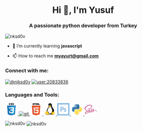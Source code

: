 <h1 align="center">Hi 👋, I'm Yusuf</h1>
<h3 align="center">A passionate python developer from Turkey</h3>

<p align="left"> <img src="https://komarev.com/ghpvc/?username=nksd0v&label=Profile%20views&color=0e75b6&style=flat" alt="nksd0v" /> </p>

- 🌱 I’m currently learning **javascript**

- 📫 How to reach me **myayurt@gmail.com**

<h3 align="left">Connect with me:</h3>
<p align="left">
<a href="https://twitter.com/@niksd0v" target="blank"><img align="center" src="https://raw.githubusercontent.com/rahuldkjain/github-profile-readme-generator/master/src/images/icons/Social/twitter.svg" alt="@niksd0v" height="30" width="40" /></a>
<a href="https://stackoverflow.com/users/user:20833836" target="blank"><img align="center" src="https://raw.githubusercontent.com/rahuldkjain/github-profile-readme-generator/master/src/images/icons/Social/stack-overflow.svg" alt="user:20833836" height="30" width="40" /></a>
</p>

<h3 align="left">Languages and Tools:</h3>
<p align="left"> <a href="https://www.w3schools.com/css/" target="_blank" rel="noreferrer"> <img src="https://raw.githubusercontent.com/devicons/devicon/master/icons/css3/css3-original-wordmark.svg" alt="css3" width="40" height="40"/> </a> <a href="https://git-scm.com/" target="_blank" rel="noreferrer"> <img src="https://www.vectorlogo.zone/logos/git-scm/git-scm-icon.svg" alt="git" width="40" height="40"/> </a> <a href="https://www.w3.org/html/" target="_blank" rel="noreferrer"> <img src="https://raw.githubusercontent.com/devicons/devicon/master/icons/html5/html5-original-wordmark.svg" alt="html5" width="40" height="40"/> </a> <a href="https://www.linux.org/" target="_blank" rel="noreferrer"> <img src="https://raw.githubusercontent.com/devicons/devicon/master/icons/linux/linux-original.svg" alt="linux" width="40" height="40"/> </a> <a href="https://www.photoshop.com/en" target="_blank" rel="noreferrer"> <img src="https://raw.githubusercontent.com/devicons/devicon/master/icons/photoshop/photoshop-line.svg" alt="photoshop" width="40" height="40"/> </a> <a href="https://www.python.org" target="_blank" rel="noreferrer"> <img src="https://raw.githubusercontent.com/devicons/devicon/master/icons/python/python-original.svg" alt="python" width="40" height="40"/> </a> <a href="https://sass-lang.com" target="_blank" rel="noreferrer"> <img src="https://raw.githubusercontent.com/devicons/devicon/master/icons/sass/sass-original.svg" alt="sass" width="40" height="40"/> </a> </p>

<p><img align="left" src="https://github-readme-stats.vercel.app/api/top-langs?username=nksd0v&show_icons=true&locale=en&layout=compact" alt="nksd0v" /></p>

<p>&nbsp;<img align="center" src="https://github-readme-stats.vercel.app/api?username=nksd0v&show_icons=true&locale=en" alt="nksd0v" /></p>


